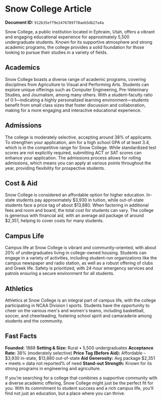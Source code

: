 # Snow College Article

**Document ID:** `912b35eff9e2476789f78aeb5db27a4a`

Snow College, a public institution located in Ephraim, Utah, offers a vibrant and engaging educational experience for approximately 5,500 undergraduate students. Known for its supportive atmosphere and strong academic programs, the college provides a solid foundation for those looking to pursue their studies in a variety of fields.

## Academics
Snow College boasts a diverse range of academic programs, covering disciplines from Agriculture to Visual and Performing Arts. Students can explore unique offerings such as Computer Engineering, Pre-Veterinary Studies, and Journalism, among many others. With a student-faculty ratio of 0:1—indicating a highly personalized learning environment—students benefit from small class sizes that foster discussion and collaboration, making for a more engaging and interactive educational experience.

## Admissions
The college is moderately selective, accepting around 38% of applicants. To strengthen your application, aim for a high school GPA of at least 3.4, which is in the competitive range for Snow College. While standardized test scores are not explicitly required, submitting ACT or SAT scores can enhance your application. The admissions process allows for rolling admissions, which means you can apply at various points throughout the year, providing flexibility for prospective students.

## Cost & Aid
Snow College is considered an affordable option for higher education. In-state students pay approximately $3,930 in tuition, while out-of-state students face a price tag of about $13,880. When factoring in additional fees and room and board, the total cost for students can vary. The college is generous with financial aid, with an average aid package of around $2,351, helping to cover costs for many students.

## Campus Life
Campus life at Snow College is vibrant and community-oriented, with about 20% of undergraduates living in college-owned housing. Students can engage in a variety of activities, including student-run organizations like the campus newspaper and radio station, as well as a robust offering of clubs and Greek life. Safety is prioritized, with 24-hour emergency services and patrols ensuring a secure environment for all students.

## Athletics
Athletics at Snow College is an integral part of campus life, with the college participating in NCAA Division I sports. Students have the opportunity to cheer on the various men's and women's teams, including basketball, soccer, and cheerleading, fostering school spirit and camaraderie among students and the community.

## Fast Facts
**Founded:** 1888
**Setting & Size:** Rural • 5,500 undergraduates
**Acceptance Rate:** 38% (moderately selective)
**Price Tag (Before Aid):** Affordable – $3,930 in-state, $13,880 out-of-state
**Aid Generosity:** Avg package $2,351 • meets ≈ data not reported% of need
**Stand-out Strength:** Known for its strong programs in engineering and agriculture.

If you’re searching for a college that combines a supportive community with a diverse academic offering, Snow College might just be the perfect fit for you. With its commitment to student success and a rich campus life, you’ll find not just an education, but a place where you can thrive.
